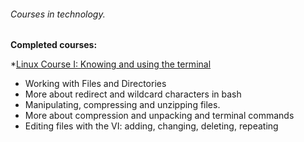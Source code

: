 ###### Courses in technology.

**Completed courses:**
  
  *[Linux Course I: Knowing and using the terminal](https://cursos.alura.com.br/course/linux-ubuntu)
  - Working with Files and Directories
  - More about redirect and wildcard characters in bash
  - Manipulating, compressing and unzipping files.
  - More about compression and unpacking and terminal commands
  - Editing files with the VI: adding, changing, deleting, repeating
